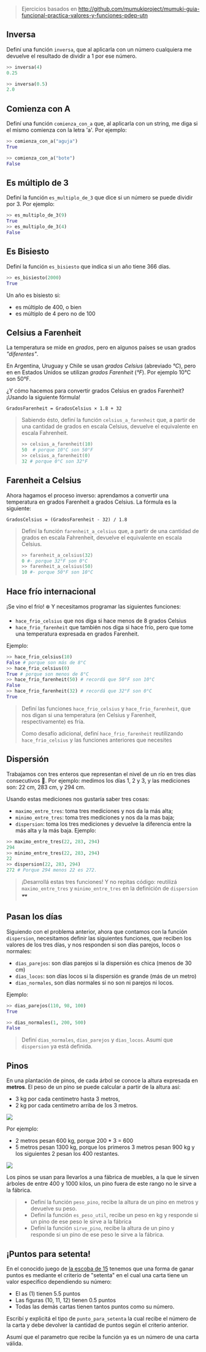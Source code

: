 > Ejercicios basados en http://github.com/mumukiproject/mumuki-guia-funcional-practica-valores-y-funciones-pdep-utn

## Inversa

Definí una función `inversa`, que al aplicarla con un número cualquiera me devuelve el resultado de dividir a 1 por ese número.

```python
>> inversa(4)
0.25

>> inversa(0.5)
2.0
```


## Comienza con A

Definí una función `comienza_con_a` que, al aplicarla con un string, me diga si el mismo comienza con la letra 'a'.
Por ejemplo:

```python
>> comienza_con_a("aguja")
True

>> comienza_con_a("bote")
False
```

## Es múltiplo de 3

Definí la función `es_multiplo_de_3` que dice si un número se puede dividir por 3. Por ejemplo:

```python
>> es_multiplo_de_3(9)
True
>> es_multiplo_de_3(4)
False
```

## Es Bisiesto

Definí la función `es_bisiesto` que indica si un año tiene 366 días.

```python
>> es_bisiesto(2000)
True
```

Un año es bisiesto si:

* es múltiplo de 400, o bien
* es múltiplo de 4 pero no de 100

## Celsius a Farenheit

La temperatura se mide en _grados_, pero en algunos países se usan grados _"diferentes"_.

En Argentina, Uruguay y Chile se usan _grados Celsius_ (abreviado _°C_), pero en en Estados Unidos se utilizan _grados Farenheit_ (_°F_). Por ejemplo 10°C son 50°F.

¿Y cómo hacemos para convertir grados Celsius en grados Farenheit? ¡Usando la siguiente fórmula!

```
GradosFarenheit = GradosCelsius × 1.8 + 32
```

> Sabiendo ésto, definí la función `celsius_a_farenheit` que, a partir de una cantidad de grados en escala Celsius, devuelve el equivalente en escala Fahrenheit.
>
> ```python
> >> celsius_a_farenheit(10)
> 50  # porque 10°C son 50°F
> >> celsius_a_farenheit(0)
> 32 # porque 0°C son 32°F
> ```

## Farenheit a Celsius

Ahora hagamos el proceso inverso: aprendamos a convertir una temperatura en grados Farenheit a grados Celsius. La fórmula es la siguiente:

```
GradosCelsius = (GradosFarenheit - 32) / 1.8
```

> Definí la función `farenheit_a_celsius` que, a partir de una cantidad de grados en escala Fahrenheit, devuelve el equivalente en escala Celsius.
>
> ```python
> >> farenheit_a_celsius(32)
> 0 #- porque 32°F son 0°C
> >> farenheit_a_celsius(50)
> 10 #- porque 50°F son 10°C
> ```


## Hace frío internacional

¡Se vino el frío! ❄️ Y necesitamos programar las siguientes funciones:

* `hace_frio_celsius` que nos diga si hace menos de 8 grados Celsius
* `hace_frio_farenheit` que también nos diga si hace frío, pero que tome una temperatura expresada en grados Farenheit.

Ejemplo:

```python
>> hace_frio_celsius(10)
False # porque son más de 8°C
>> hace_frio_celsius(0)
True # porque son menos de 8°C
>> hace_frio_farenheit(50) # recordá que 50°F son 10°C
False
>> hace_frio_farenheit(32) # recordá que 32°F son 0°C
True
```

> Definí las funciones `hace_frio_celsius` y `hace_frio_farenheit`, que nos digan si una temperatura (en Celsius y Farenheit, respectivamente) es fría.
>
> Como desafío adicional, definí `hace_frio_farenheit` reutilizando `hace_frio_celsius` y las funciones anteriores que necesites

## Dispersión

Trabajamos con tres enteros que representan el nivel de un río en tres días consecutivos 📆. Por ejemplo: medimos los días 1, 2 y 3, y las mediciones son: 22 cm, 283 cm, y 294 cm.

Usando estas mediciones nos gustaría saber tres cosas:

* `maximo_entre_tres`: toma tres mediciones y nos da la más alta;
* `minimo_entre_tres`: toma tres mediciones y nos da la mas baja;
*  `dispersion`: toma los tres mediciones y devuelve la diferencia entre la más alta y la más baja. Ejemplo:

```python
>> maximo_entre_tres(22, 283, 294)
294
>> minimo_entre_tres(22, 283, 294)
22
>> dispersion(22, 283, 294)
272 # Porque 294 menos 22 es 272.
```

> ¡Desarrollá estas tres funciones! Y no repitas código: reutilizá `maximo_entre_tres` y `minimo_entre_tres` en la definición de `dispersion` 🕶️


## Pasan los días

Siguiendo con el problema anterior, ahora que contamos con la  función `dispersion`, necesitamos definir las siguientes funciones, que reciben los valores de los tres días, y nos responden si son días parejos, locos o normales:

* `dias_parejos`: son días parejos si la dispersión es chica (menos de 30 cm)
* `dias_locos`: son días locos si la dispersión es grande (más de un metro)
* `dias_normales`, son días normales si no son ni parejos ni locos.

Ejemplo:

```python
>> dias_parejos(110, 98, 100)
True
```

```python
>> dias_normales(1, 200, 500)
False
```

> Definí `dias_normales`, `dias_parejos` y `dias_locos`. Asumí que `dispersion` ya está definida.


## Pinos

En una plantación de pinos, de cada árbol se conoce la altura expresada en **metros**. El peso de un pino se puede calcular a partir de la altura así:

* 3 kg por cada centímetro hasta 3 metros,
* 2 kg por cada centímetro arriba de los 3 metros.


![](https://raw.githubusercontent.com/MumukiProject/mumuki-guia-funcional-practica-valores-y-funciones/master/images/pino.png)


Por ejemplo:

* 2 metros pesan 600 kg, porque 200 * 3 = 600
* 5 metros pesan 1300 kg, porque los primeros 3 metros pesan 900 kg y los siguientes 2 pesan los 400 restantes.

![](https://raw.githubusercontent.com/MumukiProject/mumuki-guia-funcional-practica-valores-y-funciones/master/images/pinos.png)



Los pinos se usan para llevarlos a una fábrica de muebles, a la que le sirven árboles de entre 400 y 1000 kilos, un pino fuera de este rango no le sirve a la fábrica.

> * Definí la función `peso_pino`, recibe la altura de un pino en metros y devuelve su peso.
> * Definí la función `es_peso_util`, recibe un peso en kg y  responde si un pino de ese peso le sirve a la fábrica
> * Definí la función `sirve_pino`, recibe la altura de un pino y responde si un pino de ese peso le sirve a la fábrica.
>

## ¡Puntos para setenta!


En el conocido juego de [la escoba de 15](https://es.wikipedia.org/wiki/Escoba_del_15) tenemos que una forma de ganar puntos es mediante el criterio de "setenta" en el cual una carta tiene un valor especifico dependiendo su número:

* El as (1) tienen 5.5 puntos
* Las figuras (10, 11, 12) tienen 0.5 puntos
* Todas las demás cartas tienen tantos puntos como su número.

Escribí y explicitá el tipo de `punto_para_setenta` la cual recibe el número de la carta y debe devolver la cantidad de puntos según el criterio anterior.

Asumí que el parametro que recibe la función ya es un número de una carta válida.
